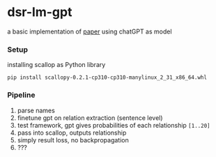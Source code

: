 # dsr-lm-gpt

a basic implementation of [paper](https://arxiv.org/abs/2305.03742) using chatGPT as model

### Setup
installing scallop as Python library
```
pip install scallopy-0.2.1-cp310-cp310-manylinux_2_31_x86_64.whl
```

### Pipeline
1. parse names
2. finetune gpt on relation extraction (sentence level)
3. test framework, gpt gives probabilities of each relationship `[1..20]`
3. pass into scallop, outputs relationship
4. simply result loss, no backpropagation
5. ???